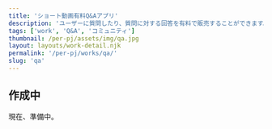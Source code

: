 ```yaml
---
title: 'ショート動画有料Q&Aアプリ'
description: 'ユーザーに質問したり、質問に対する回答を有料で販売することができます。'
tags: ['work', 'Q&A', 'コミュニティ']
thumbnail: /per-pj/assets/img/qa.jpg
layout: layouts/work-detail.njk
permalink: '/per-pj/works/qa/'
slug: 'qa'
---
```


## 作成中

現在、準備中。

